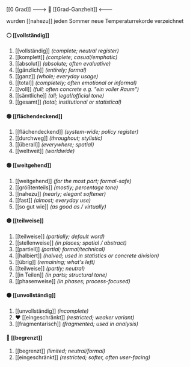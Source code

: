 [[0 Grad]]
---> 🧩 [[Grad-Ganzheit]] <---

wurden [[nahezu]] jeden Sommer neue Temperaturrekorde verzeichnet
#### ⚪ [[vollständig]]
1) [[vollständig]] *(complete; neutral register)*
2) [[komplett]] *(complete; casual/emphatic)*
3) [[absolut]] *(absolute; often evaluative)*
4) [[gänzlich]] *(entirely; formal)*
5) [[ganz]] *(whole; everyday usage)*
6) [[total]] *(completely; often emotional or informal)*
7) [[voll]] *(full; often concrete e.g. "ein voller Raum")*
8) [[sämtliche]] *(all; legal/official tone)*
9) [[gesamt]] *(total; institutional or statistical)*  

#### 🟢 [[flächendeckend]] 
1) [[flächendeckend]] *(system-wide; policy register)*
2) [[durchweg]] *(throughout; stylistic)*
3) [[überall]] *(everywhere; spatial)*
4) [[weltweit]] *(worldwide)*
#### 🟢 [[weitgehend]] 
1) [[weitgehend]] *(for the most part; formal-safe)*
2) [[größtenteils]] *(mostly; percentage tone)*
3) [[nahezu]] *(nearly; elegant softener)*
4) [[fast]] *(almost; everyday use)*
5) [[so gut wie]] *(as good as / virtually)*

#### 🟡 [[teilweise]] 
1) [[teilweise]] *(partially; default word)*
2) [[stellenweise]] *(in places; spatial / abstract)*  
3) [[partiell]] *(partial; formal/technical)*
4) [[halbiert]] *(halved; used in statistics or concrete division)*
5) [[übrig]] *(remaining; what's left)*
6) [[teilweise]] *(partly; neutral)*
7) [[in Teilen]] *(in parts; structural tone)*
8) [[phasenweise]] *(in phases; process-focused)*
#### 🟠 [[unvollständig]] 
1) [[unvollständig]] *(incomplete)*
2) ❤️ [[eingeschränkt]] *(restricted; weaker variant)*
3) [[fragmentarisch]] *(fragmented; used in analysis)*  

#### 🔴 [[begrenzt]] 
1) [[begrenzt]] *(limited; neutral/formal)*
2) [[eingeschränkt]] *(restricted; softer, often user-facing)*